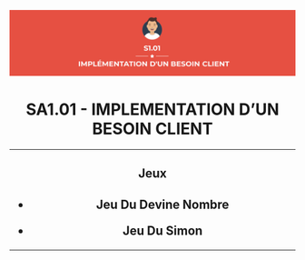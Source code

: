 <p align="center">
    <img width = 900px src="https://github.com/TomPlanche/S1.01/blob/main/vignette.jpeg">
</p>

<h1 align="center">SA1.01 - IMPLEMENTATION D’UN BESOIN CLIENT</h1>

<hr>
<h2 align="center">Jeux<h2>

<div align="center">

* <p><a src = "https://github.com/TomPlanche/S1.01/tree/main/devine%20nombre">Jeu Du Devine Nombre</p>
* <p><a src = "https://github.com/TomPlanche/S1.01/tree/main/jeu%20du%20simon">Jeu Du Simon</p>
</div>

<hr>

